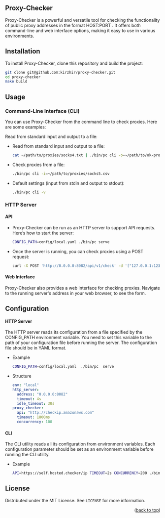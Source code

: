 ## Proxy-Checker

Proxy-Checker is a powerful and versatile tool for checking the functionality of public proxy addresses in the format
HOST:PORT
. It offers both command-line and web interface options, making it easy to use in various environments.

## Installation

To install Proxy-Checker, clone this repository and build the project:

  ```sh
git clone git@github.com:kirzhir/proxy-checker.git
cd proxy-checker
make build
  ```

## Usage

### Command-Line Interface (CLI)

You can use Proxy-Checker from the command line to check proxies. Here are some examples:

Read from standard input and output to a file:

* Read from standard input and output to a file:
  ```sh
  cat ~/path/to/proxies/socks4.txt | ./bin/pc cli -o=~/path/to/ok-proxies.txt
  ```
* Check proxies from a file:
  ```sh
  ./bin/pc cli -i=~/path/to/proxies/socks5.csv
  ```
* Default settings (input from stdin and output to stdout):
  ```sh
  ./bin/pc cli -v
  ```

### HTTP Server

#### API

* Proxy-Checker can be run as an HTTP server to support API requests. Here’s how to start the server:
  ```sh
  CONFIG_PATH=config/local.yaml ./bin/pc serve
  ```
* Once the server is running, you can check proxies using a POST request:
  ```sh
  curl -X POST 'http://0.0.0.0:8082/api/v1/check' -d '["127.0.0.1:1234", "192.168.0.0:321"]'
  ```

#### Web Interface

Proxy-Checker also provides a web interface for checking proxies. Navigate to the running server's address in your web
browser, to see the form.

## Configuration

#### HTTP Server

The HTTP server reads its configuration from a file specified by the CONFIG_PATH environment variable. You need to set
this variable to the path of your configuration file before running the server. The configuration file should be in YAML
format.

* Example
  ```sh
  CONFIG_PATH=config/local.yaml  ./bin/pc  serve
  ```
* Structure
  ```yaml
  env: "local"
  http_server:
    address: "0.0.0.0:8082"
    timeout: 4s
    idle_timeout: 30s
  proxy_checker:
    api: "http://checkip.amazonaws.com"
    timeout: 1800ms
    concurrency: 100
  ```

#### CLI

The CLI utility reads all its configuration from environment variables. Each configuration parameter should be set as an
environment variable before running the CLI utility.

* Example
  ```sh
  API=https://self.hosted.checker/ip TIMEOUT=2s CONCURRENCY=200 ./bin/pc cli
  ```

<!-- LICENSE -->

## License

Distributed under the MIT License. See `LICENSE` for more information.

<p align="right">(<a href="#readme-top">back to top</a>)</p>
